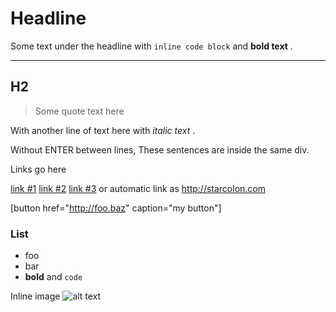 # Headline

Some text under the headline with `inline code block` and **bold text** .



---

## H2

> Some quote text here

With another line of text here with *italic text* .

Without ENTER between lines,
These sentences are inside the same div.

Links go here

[link #1](http://localhost/)
[link #2](https://google.com)
[link #3](http://starcolon.com)
or automatic link as http://starcolon.com

[button href="http://foo.baz" caption="my button"]

### List

  - foo
  - bar
  - **bold** and `code`

Inline image ![alt text](http://localhost/sample.png)